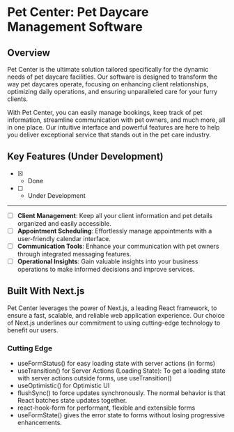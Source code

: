 # Pet Center: Pet Daycare Management Software

## Overview

Pet Center is the ultimate solution tailored specifically for the dynamic needs of pet daycare facilities. Our software is designed to transform the way pet daycares operate, focusing on enhancing client relationships, optimizing daily operations, and ensuring unparalleled care for your furry clients.

With Pet Center, you can easily manage bookings, keep track of pet information, streamline communication with pet owners, and much more, all in one place. Our intuitive interface and powerful features are here to help you deliver exceptional service that stands out in the pet care industry.

## Key Features (Under Development)

- [x] - Done
- [ ] - Under Development

---

- [ ] **Client Management**: Keep all your client information and pet details organized and easily accessible.
- [ ] **Appointment Scheduling**: Effortlessly manage appointments with a user-friendly calendar interface.
- [ ] **Communication Tools**: Enhance your communication with pet owners through integrated messaging features.
- [ ] **Operational Insights**: Gain valuable insights into your business operations to make informed decisions and improve services.

## Built With Next.js

Pet Center leverages the power of Next.js, a leading React framework, to ensure a fast, scalable, and reliable web application experience. Our choice of Next.js underlines our commitment to using cutting-edge technology to benefit our users.

### Cutting Edge

- useFormStatus() for easy loading state with server actions (in forms)
- useTransition() for Server Actions (Loading State): To get a loading state with server actions outside forms, use useTransition()
- useOptimistic() for Optimistic UI
- flushSync() to force updates synchronously. The normal behavior is that React batches state updates together.
- react-hook-form for performant, flexible and extensible forms
- useFormState() gives the error state to forms without losing progressive enhancements.

